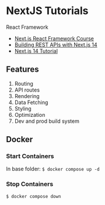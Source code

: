 # NextJS Tutorials

React Framework

* [Next.js React Framework Course](nextjs-framework-course-fcc.md)
* [Building REST APIs with Next.js 14](nextjs14-building-rest-api-fcc.md)
* [Next.js 14 Tutorial](nextjs14-tutorial-codevolution.md)

## Features

1. Routing
2. API routes
3. Rendering
4. Data Fetching
5. Styling
6. Optimization
7. Dev and prod build system

## Docker

### Start Containers

In base folder:
`$ docker compose up -d`

### Stop Containers

`$ docker compose down`